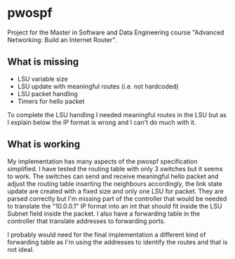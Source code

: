 # pwospf

Project for the Master in Software and Data Engineering course "Advanced Networking: Build an Internet Router".

## What is missing

-   LSU variable size
-   LSU update with meaningful routes (i.e. not hardcoded)
-   LSU packet handling
-   Timers for hello packet

To complete the LSU handling I needed meaningful routes in the LSU but as I explain below the IP format is wrong and I can't do much with it.

## What is working

My implementation has many aspects of the pwospf specification simplified. I have tested the routing table with only 3 switches but it seems to work.
The switches can send and receive meaningful hello packet and adjust the routing table inserting the neighbours accordingly, the link state update are created with a fixed size and only one LSU for packet. They are parsed correctly but I'm missing part of the controller that would be needed to translate the "10.0.0.1" IP format into an int that should fit inside the LSU Subnet field inside the packet.
I also have a forwarding table in the controller that translate addresses to forwarding ports.

I probably would need for the final implementation a different kind of forwarding table as I'm using the addresses to identify the routes and that is not ideal.

